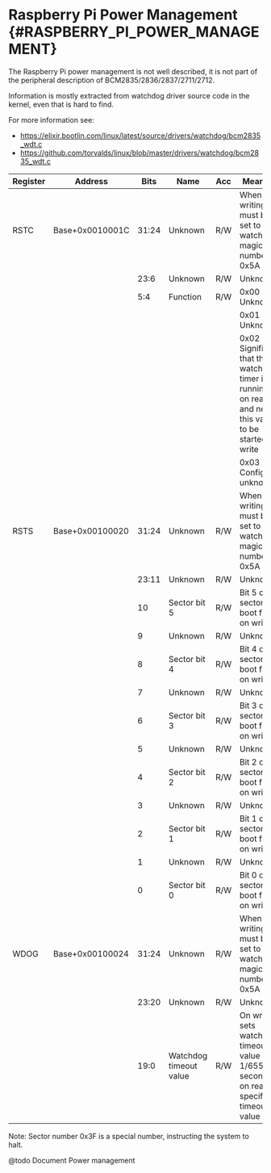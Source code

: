 # Raspberry Pi Power Management {#RASPBERRY_PI_POWER_MANAGEMENT}

The Raspberry Pi power management is not well described, it is not part of the peripheral description of BCM2835/2836/2837/2711/2712.

Information is mostly extracted from watchdog driver source code in the kernel, even that is hard to find.

For more information see:
- https://elixir.bootlin.com/linux/latest/source/drivers/watchdog/bcm2835_wdt.c
- https://github.com/torvalds/linux/blob/master/drivers/watchdog/bcm2835_wdt.c 

| Register | Address         | Bits  | Name                   | Acc | Meaning |
|----------|-----------------|-------|------------------------|-----|---------|
| RSTC     | Base+0x0010001C | 31:24 | Unknown                | R/W | When writing must be set to watchdog magic number 0x5A
|          |                 | 23:6  | Unknown                | R/W | Unknown
|          |                 | 5:4   | Function               | R/W | 0x00 : Unknown
|          |                 |       |                        |     | 0x01 : Unknown
|          |                 |       |                        |     | 0x02 : Signifies that the watchdog timer is running on read, and needs this value to be started on write
|          |                 |       |                        |     | 0x03 : Configure, unknown
| RSTS     | Base+0x00100020 | 31:24 | Unknown                | R/W | When writing must be set to watchdog magic number 0x5A
|          |                 | 23:11 | Unknown                | R/W | Unknown
|          |                 | 10    | Sector bit 5           | R/W | Bit 5 of sector to boot from on write
|          |                 | 9     | Unknown                | R/W | Unknown
|          |                 | 8     | Sector bit 4           | R/W | Bit 4 of sector to boot from on write
|          |                 | 7     | Unknown                | R/W | Unknown
|          |                 | 6     | Sector bit 3           | R/W | Bit 3 of sector to boot from on write
|          |                 | 5     | Unknown                | R/W | Unknown
|          |                 | 4     | Sector bit 2           | R/W | Bit 2 of sector to boot from on write
|          |                 | 3     | Unknown                | R/W | Unknown
|          |                 | 2     | Sector bit 1           | R/W | Bit 1 of sector to boot from on write
|          |                 | 1     | Unknown                | R/W | Unknown
|          |                 | 0     | Sector bit 0           | R/W | Bit 0 of sector to boot from on write
| WDOG     | Base+0x00100024 | 31:24 | Unknown                | R/W | When writing must be set to watchdog magic number 0x5A
|          |                 | 23:20 | Unknown                | R/W | Unknown
|          |                 | 19:0  | Watchdog timeout value | R/W | On write sets watchdog timeout value in 1/65536 seconds, on read specifies timeout value left

Note: Sector number 0x3F is a special number, instructing the system to halt.

@todo Document Power management

